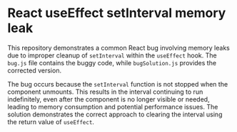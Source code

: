 # React useEffect setInterval memory leak

This repository demonstrates a common React bug involving memory leaks due to improper cleanup of `setInterval` within the `useEffect` hook.  The `bug.js` file contains the buggy code, while `bugSolution.js` provides the corrected version. 

The bug occurs because the `setInterval` function is not stopped when the component unmounts. This results in the interval continuing to run indefinitely, even after the component is no longer visible or needed, leading to memory consumption and potential performance issues.  The solution demonstrates the correct approach to clearing the interval using the return value of `useEffect`.